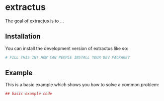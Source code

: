 
<!-- README.md is generated from README.Rmd. Please edit that file -->

# extractus

<!-- badges: start -->
<!-- badges: end -->

The goal of extractus is to …

## Installation

You can install the development version of extractus like so:

``` r
# FILL THIS IN! HOW CAN PEOPLE INSTALL YOUR DEV PACKAGE?
```

## Example

This is a basic example which shows you how to solve a common problem:

``` r
## basic example code
```

